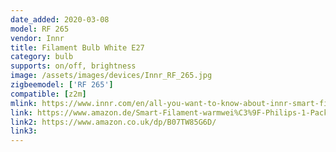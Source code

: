 ```yaml
---
date_added: 2020-03-08
model: RF 265
vendor: Innr
title: Filament Bulb White E27
category: bulb
supports: on/off, brightness
image: /assets/images/devices/Innr_RF_265.jpg
zigbeemodel: ['RF 265']
compatible: [z2m]
mlink: https://www.innr.com/en/all-you-want-to-know-about-innr-smart-filament-bulbs/
link: https://www.amazon.de/Smart-Filament-warmwei%C3%9F-Philips-1-Pack/dp/B07TTTFFHK/
link2: https://www.amazon.co.uk/dp/B07TW85G6D/
link3: 
---
```


